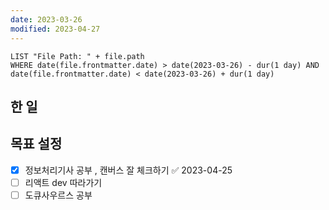 ```yaml
---
date: 2023-03-26
modified: 2023-04-27
---
```


```dataview
LIST "File Path: " + file.path
WHERE date(file.frontmatter.date) > date(2023-03-26) - dur(1 day) AND date(file.frontmatter.date) < date(2023-03-26) + dur(1 day)
```

## 한 일

## 목표 설정

- [x] 정보처리기사 공부 , 캔버스 잘 체크하기 ✅ 2023-04-25
- [ ] 리액트 dev 따라가기
- [ ] 도큐사우르스 공부
